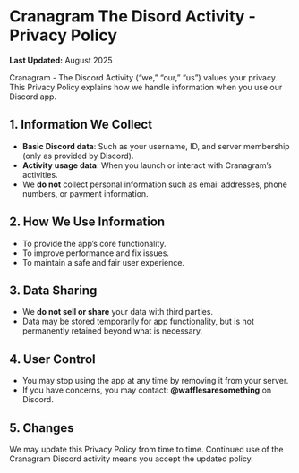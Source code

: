 # Cranagram The Disord Activity - Privacy Policy 
**Last Updated:** August 2025

Cranagram - The Discord Activity (“we,” “our,” “us”) values your privacy. This Privacy Policy explains how we handle information when you use our Discord app.

## 1. Information We Collect
- **Basic Discord data**: Such as your username, ID, and server membership (only as provided by Discord).  
- **Activity usage data**: When you launch or interact with Cranagram’s activities.  
- We **do not** collect personal information such as email addresses, phone numbers, or payment information.  

## 2. How We Use Information
- To provide the app’s core functionality.  
- To improve performance and fix issues.  
- To maintain a safe and fair user experience.  

## 3. Data Sharing
- We **do not sell or share** your data with third parties.  
- Data may be stored temporarily for app functionality, but is not permanently retained beyond what is necessary.

## 4. User Control
- You may stop using the app at any time by removing it from your server.  
- If you have concerns, you may contact: **@wafflesaresomething** on Discord.  

## 5. Changes
We may update this Privacy Policy from time to time. Continued use of the Cranagram Discord activity means you accept the updated policy.
